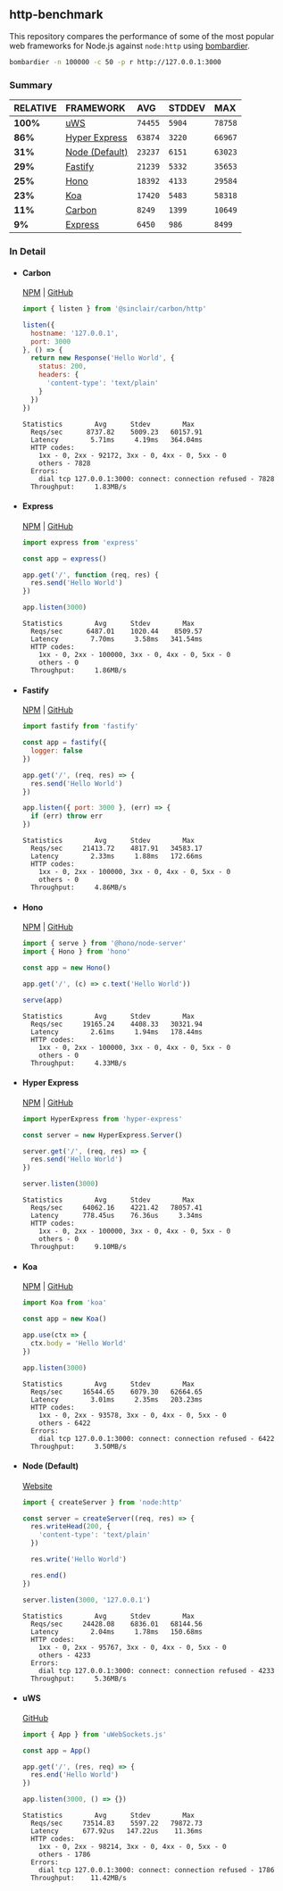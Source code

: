 ## http-benchmark

This repository compares the performance of some of the most popular web frameworks for Node.js against `node:http` using [bombardier](https://github.com/codesenberg/bombardier).

```bash
bombardier -n 100000 -c 50 -p r http://127.0.0.1:3000
```

### Summary

| RELATIVE | FRAMEWORK | AVG | STDDEV | MAX |
| :--- | :--- | :--- | :--- | :--- |
| **100%** | [uWS](#uws) | `74455` | `5904` | `78758` |
| **86%** | [Hyper Express](#hyper-express) | `63874` | `3220` | `66967` |
| **31%** | [Node (Default)](#node-default) | `23237` | `6151` | `63023` |
| **29%** | [Fastify](#fastify) | `21239` | `5332` | `35653` |
| **25%** | [Hono](#hono) | `18392` | `4133` | `29584` |
| **23%** | [Koa](#koa) | `17420` | `5483` | `58318` |
| **11%** | [Carbon](#carbon) | `8249` | `1399` | `10649` |
| **9%** | [Express](#express) | `6450` | `986` | `8499` |


### In Detail

- #### Carbon
  [NPM](https://npmjs.com/@sinclair/carbon) | [GitHub](https://github.com/sinclairzx81/carbon)
  ```js
  import { listen } from '@sinclair/carbon/http'

  listen({
    hostname: '127.0.0.1',
    port: 3000
  }, () => {
    return new Response('Hello World', {
      status: 200,
      headers: {
        'content-type': 'text/plain'
      }
    })
  })
  ```

  ```
  Statistics        Avg      Stdev        Max
    Reqs/sec      8737.82    5009.23   60157.91
    Latency        5.71ms     4.19ms   364.04ms
    HTTP codes:
      1xx - 0, 2xx - 92172, 3xx - 0, 4xx - 0, 5xx - 0
      others - 7828
    Errors:
      dial tcp 127.0.0.1:3000: connect: connection refused - 7828
    Throughput:     1.83MB/s
  ```

- #### Express
  [NPM](https://npmjs.com/express) | [GitHub](https://github.com/expressjs/express)
  ```js
  import express from 'express'

  const app = express()

  app.get('/', function (req, res) {
    res.send('Hello World')
  })

  app.listen(3000)
  ```

  ```
  Statistics        Avg      Stdev        Max
    Reqs/sec      6487.01    1020.44    8509.57
    Latency        7.70ms     3.58ms   341.54ms
    HTTP codes:
      1xx - 0, 2xx - 100000, 3xx - 0, 4xx - 0, 5xx - 0
      others - 0
    Throughput:     1.86MB/s
  ```

- #### Fastify
  [NPM](https://npmjs.com/fastify) | [GitHub](https://github.com/fastify/fastify)
  ```js
  import fastify from 'fastify'

  const app = fastify({
    logger: false
  })

  app.get('/', (req, res) => {
    res.send('Hello World')
  })

  app.listen({ port: 3000 }, (err) => {
    if (err) throw err
  })
  ```

  ```
  Statistics        Avg      Stdev        Max
    Reqs/sec     21413.72    4817.91   34583.17
    Latency        2.33ms     1.88ms   172.66ms
    HTTP codes:
      1xx - 0, 2xx - 100000, 3xx - 0, 4xx - 0, 5xx - 0
      others - 0
    Throughput:     4.86MB/s
  ```

- #### Hono
  [NPM](https://npmjs.com/hono) | [GitHub](https://github.com/honojs/hono)
  ```js
  import { serve } from '@hono/node-server'
  import { Hono } from 'hono'

  const app = new Hono()

  app.get('/', (c) => c.text('Hello World'))

  serve(app)
  ```

  ```
  Statistics        Avg      Stdev        Max
    Reqs/sec     19165.24    4408.33   30321.94
    Latency        2.61ms     1.94ms   178.44ms
    HTTP codes:
      1xx - 0, 2xx - 100000, 3xx - 0, 4xx - 0, 5xx - 0
      others - 0
    Throughput:     4.33MB/s
  ```

- #### Hyper Express
  [NPM](https://npmjs.com/hyper-express) | [GitHub](https://github.com/kartikk221/hyper-express)
  ```js
  import HyperExpress from 'hyper-express'

  const server = new HyperExpress.Server()

  server.get('/', (req, res) => {
    res.send('Hello World')
  })

  server.listen(3000)
  ```

  ```
  Statistics        Avg      Stdev        Max
    Reqs/sec     64062.16    4221.42   78057.41
    Latency      778.45us    76.36us     3.34ms
    HTTP codes:
      1xx - 0, 2xx - 100000, 3xx - 0, 4xx - 0, 5xx - 0
      others - 0
    Throughput:     9.10MB/s
  ```

- #### Koa
  [NPM](https://npmjs.com/koa) | [GitHub](https://github.com/koajs/koa)
  ```js
  import Koa from 'koa'

  const app = new Koa()

  app.use(ctx => {
    ctx.body = 'Hello World'
  })

  app.listen(3000)
  ```

  ```
  Statistics        Avg      Stdev        Max
    Reqs/sec     16544.65    6079.30   62664.65
    Latency        3.01ms     2.35ms   203.23ms
    HTTP codes:
      1xx - 0, 2xx - 93578, 3xx - 0, 4xx - 0, 5xx - 0
      others - 6422
    Errors:
      dial tcp 127.0.0.1:3000: connect: connection refused - 6422
    Throughput:     3.50MB/s
  ```

- #### Node (Default)
  [Website](https://nodejs.org/api/http.html)
  ```js
  import { createServer } from 'node:http'

  const server = createServer((req, res) => {
    res.writeHead(200, {
      'content-type': 'text/plain'
    })

    res.write('Hello World')

    res.end()
  })

  server.listen(3000, '127.0.0.1')
  ```

  ```
  Statistics        Avg      Stdev        Max
    Reqs/sec     24428.08    6836.01   68144.56
    Latency        2.04ms     1.78ms   150.68ms
    HTTP codes:
      1xx - 0, 2xx - 95767, 3xx - 0, 4xx - 0, 5xx - 0
      others - 4233
    Errors:
      dial tcp 127.0.0.1:3000: connect: connection refused - 4233
    Throughput:     5.36MB/s
  ```

- #### uWS
  [GitHub](https://github.com/uNetworking/uWebSockets.js)
  ```js
  import { App } from 'uWebSockets.js'

  const app = App()

  app.get('/', (res, req) => {
    res.end('Hello World')
  })

  app.listen(3000, () => {})
  ```

  ```
  Statistics        Avg      Stdev        Max
    Reqs/sec     73514.83    5597.22   79872.73
    Latency      677.92us   147.22us    11.36ms
    HTTP codes:
      1xx - 0, 2xx - 98214, 3xx - 0, 4xx - 0, 5xx - 0
      others - 1786
    Errors:
      dial tcp 127.0.0.1:3000: connect: connection refused - 1786
    Throughput:    11.42MB/s
  ```


